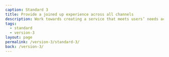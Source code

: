 ```yaml
---
caption: Standard 3
title: Provide a joined up experience across all channels
description: Work towards creating a service that meets users’ needs across all channels, including online, phone, paper and face to face.
tags:
  - standard
  - version-3
layout: page
permalink: /version-3/standard-3/
back: /version-3/
---
```

